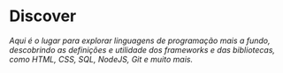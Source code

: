 # Discover 

_Aqui é o lugar para explorar linguagens de programação mais a fundo, descobrindo as definições e utilidade dos frameworks e das bibliotecas, como HTML, CSS, SQL, NodeJS, Git e muito mais._


